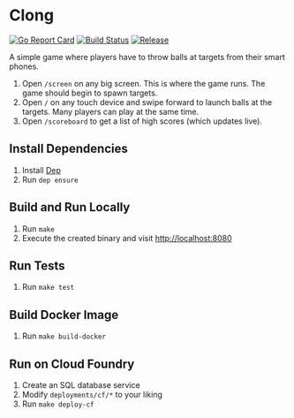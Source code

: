 # Clong

[![Go Report Card](https://goreportcard.com/badge/github.com/mastertinner/clong?style=flat-square)](https://goreportcard.com/report/github.com/mastertinner/clong)
[![Build Status](https://travis-ci.org/mastertinner/clong.svg?branch=master&style=flat-square)](https://travis-ci.org/mastertinner/clong)
[![Release](https://img.shields.io/github/release/mastertinner/clong.svg?style=flat-square)](https://github.com/mastertinner/clong/releases/latest)

A simple game where players have to throw balls at targets from their smart phones.

1.  Open `/screen` on any big screen. This is where the game runs. The game should begin to spawn targets.
1.  Open `/` on any touch device and swipe forward to launch balls at the targets. Many players can play at the same time.
1.  Open `/scoreboard` to get a list of high scores (which updates live).

## Install Dependencies

1.  Install [Dep](https://github.com/golang/dep)
1.  Run `dep ensure`

## Build and Run Locally

1.  Run `make`
1.  Execute the created binary and visit <http://localhost:8080>

## Run Tests

1.  Run `make test`

## Build Docker Image

1.  Run `make build-docker`

## Run on Cloud Foundry

1.  Create an SQL database service
1.  Modify `deployments/cf/*` to your liking
1.  Run `make deploy-cf`
